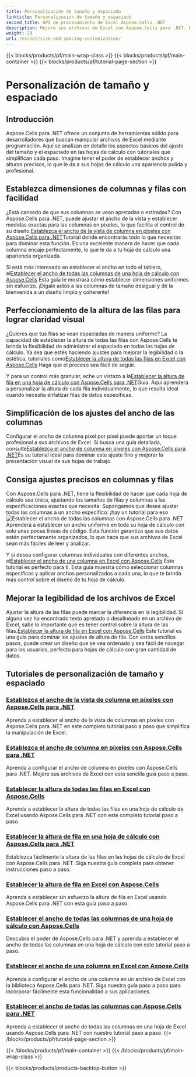 ```yaml
---
title: Personalización de tamaño y espaciado
linktitle: Personalización de tamaño y espaciado
second_title: API de procesamiento de Excel Aspose.Cells .NET
description: Mejore sus archivos de Excel con Aspose.Cells para .NET. Descubra tutoriales fáciles de seguir para personalizar el tamaño y el espaciado, y configurar el ancho de las columnas y la altura de las filas sin esfuerzo.
weight: 23
url: /es/net/size-and-spacing-customization/
---
```


{{< blocks/products/pf/main-wrap-class >}}
{{< blocks/products/pf/main-container >}}
{{< blocks/products/pf/tutorial-page-section >}}

# Personalización de tamaño y espaciado

## Introducción

Aspose.Cells para .NET ofrece un conjunto de herramientas sólido para desarrolladores que buscan manipular archivos de Excel mediante programación. Aquí se analizan en detalle los aspectos básicos del ajuste del tamaño y el espaciado en las hojas de cálculo con tutoriales que simplifican cada paso. Imagine tener el poder de establecer anchos y alturas precisos, lo que le da a sus hojas de cálculo una apariencia pulida y profesional.

## Establezca dimensiones de columnas y filas con facilidad

 ¿Está cansado de que sus columnas se vean apretadas o estiradas? Con Aspose.Cells para .NET, puede ajustar el ancho de la vista y establecer medidas exactas para las columnas en píxeles, lo que facilita el control de su diseño.[Establezca el ancho de la vista de columna en píxeles con Aspose.Cells para .NET](./setting-column-view-width/)Tutorial donde encontrarás todo lo que necesitas para dominar esta función. Es una excelente manera de hacer que cada columna encaje perfectamente, lo que le da a tu hoja de cálculo una apariencia organizada.

 Si está más interesado en establecer el ancho en todo el tablero, el[Establecer el ancho de todas las columnas de una hoja de cálculo con Aspose.Cells](./setting-width-of-all-columns-in-worksheet/) Esta guía le mostrará cómo establecer dimensiones uniformes sin esfuerzo. ¡Dígale adiós a las columnas de tamaño desigual y dé la bienvenida a un diseño limpio y coherente!

## Perfeccionamiento de la altura de las filas para lograr claridad visual

 ¿Quieres que tus filas se vean espaciadas de manera uniforme? La capacidad de establecer la altura de todas las filas con Aspose.Cells te brinda la flexibilidad de administrar el espaciado en todas las hojas de cálculo. Ya sea que estés haciendo ajustes para mejorar la legibilidad o la estética, tutoriales como[Establecer la altura de todas las filas en Excel con Aspose.Cells](./setting-height-of-all-rows/) Haga que el proceso sea fácil de seguir.

 Y para un control más granular, eche un vistazo a la[Establecer la altura de fila en una hoja de cálculo con Aspose.Cells para .NET](./setting-height-of-all-rows-in-worksheet/)Guía. Aquí aprenderá a personalizar la altura de cada fila individualmente, lo que resulta ideal cuando necesita enfatizar filas de datos específicas.

## Simplificación de los ajustes del ancho de las columnas

 Configurar el ancho de columna píxel por píxel puede aportar un toque profesional a sus archivos de Excel. Si busca una guía detallada, consulte[Establezca el ancho de columna en píxeles con Aspose.Cells para .NET](./setting-column-width/)Es su tutorial ideal para dominar este ajuste fino y mejorar la presentación visual de sus hojas de trabajo.

## Consiga ajustes precisos en columnas y filas

 Con Aspose.Cells para .NET, tiene la flexibilidad de hacer que cada hoja de cálculo sea única, ajustando los tamaños de filas y columnas a las especificaciones exactas que necesita. Supongamos que desea ajustar todas las columnas a un ancho específico: ¡hay un tutorial para eso![Establecer el ancho de todas las columnas con Aspose.Cells para .NET](./setting-width-of-all-columns/)Aprenderá a establecer un ancho uniforme en toda su hoja de cálculo con solo unas pocas líneas de código. Esta función garantiza que sus datos estén perfectamente organizados, lo que hace que sus archivos de Excel sean más fáciles de leer y analizar.

 Y si desea configurar columnas individuales con diferentes anchos, el[Establecer el ancho de una columna en Excel con Aspose.Cells](./setting-width-of-column/) Este tutorial es perfecto para ti. Esta guía muestra cómo seleccionar columnas específicas y aplicar anchos personalizados a cada una, lo que te brinda más control sobre el diseño de tu hoja de cálculo. 

## Mejorar la legibilidad de los archivos de Excel

 Ajustar la altura de las filas puede marcar la diferencia en la legibilidad. Si alguna vez ha encontrado texto apretado o desalineado en un archivo de Excel, sabe lo importante que es tener control sobre la altura de las filas.[Establecer la altura de fila en Excel con Aspose.Cells](./setting-height-of-row/) Este tutorial es una guía para dominar los ajustes de altura de fila. Con estos sencillos pasos, puede crear un diseño que se vea ordenado y sea fácil de navegar para los usuarios, perfecto para hojas de cálculo con gran cantidad de datos.

## Tutoriales de personalización de tamaño y espaciado
### [Establezca el ancho de la vista de columna en píxeles con Aspose.Cells para .NET](./setting-column-view-width/)
Aprenda a establecer el ancho de la vista de columnas en píxeles con Aspose.Cells para .NET en este completo tutorial paso a paso que simplifica la manipulación de Excel.
### [Establezca el ancho de columna en píxeles con Aspose.Cells para .NET](./setting-column-width/)
Aprenda a configurar el ancho de columna en píxeles con Aspose.Cells para .NET. Mejore sus archivos de Excel con esta sencilla guía paso a paso.
### [Establecer la altura de todas las filas en Excel con Aspose.Cells](./setting-height-of-all-rows/)
Aprenda a establecer la altura de todas las filas en una hoja de cálculo de Excel usando Aspose.Cells para .NET con este completo tutorial paso a paso
### [Establecer la altura de fila en una hoja de cálculo con Aspose.Cells para .NET](./setting-height-of-all-rows-in-worksheet/)
Establezca fácilmente la altura de las filas en las hojas de cálculo de Excel con Aspose.Cells para .NET. Siga nuestra guía completa para obtener instrucciones paso a paso.
### [Establecer la altura de fila en Excel con Aspose.Cells](./setting-height-of-row/)
Aprenda a establecer sin esfuerzo la altura de fila en Excel usando Aspose.Cells para .NET con esta guía paso a paso.
### [Establecer el ancho de todas las columnas de una hoja de cálculo con Aspose.Cells](./setting-width-of-all-columns-in-worksheet/)
Descubra el poder de Aspose.Cells para .NET y aprenda a establecer el ancho de todas las columnas en una hoja de cálculo con este tutorial paso a paso.
### [Establecer el ancho de una columna en Excel con Aspose.Cells](./setting-width-of-column/)
Aprenda a configurar el ancho de una columna en un archivo de Excel con la biblioteca Aspose.Cells para .NET. Siga nuestra guía paso a paso para incorporar fácilmente esta funcionalidad a sus aplicaciones.
### [Establecer el ancho de todas las columnas con Aspose.Cells para .NET](./setting-width-of-all-columns/)
Aprenda a establecer el ancho de todas las columnas en una hoja de Excel usando Aspose.Cells para .NET con nuestro tutorial paso a paso.
{{< /blocks/products/pf/tutorial-page-section >}}

{{< /blocks/products/pf/main-container >}}
{{< /blocks/products/pf/main-wrap-class >}}

{{< blocks/products/products-backtop-button >}}
